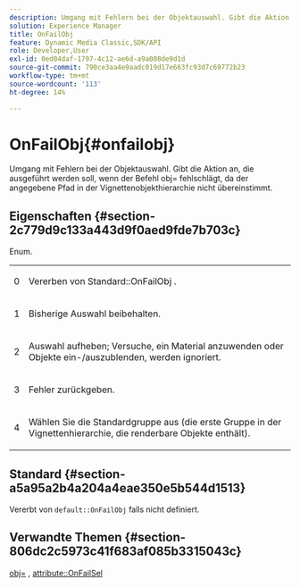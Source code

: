 ```yaml
---
description: Umgang mit Fehlern bei der Objektauswahl. Gibt die Aktion an, die ausgeführt werden soll, wenn der Befehl obj= fehlschlägt, da der angegebene Pfad in der Vignettenobjekthierarchie nicht übereinstimmt.
solution: Experience Manager
title: OnFailObj
feature: Dynamic Media Classic,SDK/API
role: Developer,User
exl-id: 0ed04daf-1797-4c12-ae6d-a9a008de9d1d
source-git-commit: 790ce3aa4e9aadc019d17e663fc93d7c69772b23
workflow-type: tm+mt
source-wordcount: '113'
ht-degree: 14%

---
```


# OnFailObj{#onfailobj}

Umgang mit Fehlern bei der Objektauswahl. Gibt die Aktion an, die ausgeführt werden soll, wenn der Befehl obj= fehlschlägt, da der angegebene Pfad in der Vignettenobjekthierarchie nicht übereinstimmt.

## Eigenschaften {#section-2c779d9c133a443d9f0aed9fde7b703c}

Enum.

<table id="simpletable_538B76AB784D4DEE9B8021A6BDCE06AB"> 
 <tr class="strow"> 
  <td class="stentry"> <p>0 </p> </td> 
  <td class="stentry"> <p>Vererben von <span class="codeph"> Standard::OnFailObj </span>. </p> </td> 
 </tr> 
 <tr class="strow"> 
  <td class="stentry"> <p>1 </p> </td> 
  <td class="stentry"> <p>Bisherige Auswahl beibehalten. </p> </td> 
 </tr> 
 <tr class="strow"> 
  <td class="stentry"> <p>2 </p> </td> 
  <td class="stentry"> <p>Auswahl aufheben; Versuche, ein Material anzuwenden oder Objekte ein-/auszublenden, werden ignoriert. </p> </td> 
 </tr> 
 <tr class="strow"> 
  <td class="stentry"> <p>3 </p> </td> 
  <td class="stentry"> <p>Fehler zurückgeben. </p> </td> 
 </tr> 
 <tr class="strow"> 
  <td class="stentry"> <p>4 </p> </td> 
  <td class="stentry"> <p>Wählen Sie die Standardgruppe aus (die erste Gruppe in der Vignettenhierarchie, die renderbare Objekte enthält). </p> </td> 
 </tr> 
</table>

## Standard {#section-a5a95a2b4a204a4eae350e5b544d1513}

Vererbt von `default::OnFailObj` falls nicht definiert.

## Verwandte Themen {#section-806dc2c5973c41f683af085b3315043c}

[obj=](../../../../../ir-api/http-protocol/image-rendering-api-ref/c-ir-http-protocol-ref/c-ir-http-protocol-command-reference/r-ir-obj.md#reference-31e7dac7931b4e0eb3c7589f120a1e6a) , [attribute::OnFailSel](../../../../../ir-api/material-cat/image-rendering-api-ref/c-ir-material-catalog/c-ir-attributes-reference/r-ir-onfailsel.md#reference-f95e4a4a3c02412b87a2b0acca8a5513)
